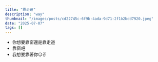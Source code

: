 ```yaml
---
title: "靠走道"
description: "way"
thumbnail: "/images/posts/cd22745c-6f9b-4ada-9d71-2f1b2bdd7920.jpeg"
date: "2025-07-07"
tags: []
---
```

- 你想要靠窗還是靠走道
- 靠窗吧
- 我想要靠著你😔✌️
